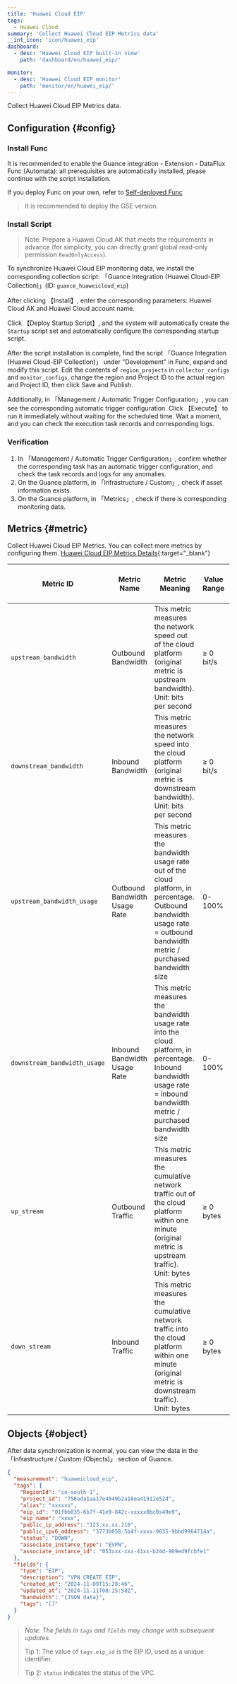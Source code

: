 ```yaml
---
title: 'Huawei Cloud EIP'
tags:
  - Huawei Cloud
summary: 'Collect Huawei Cloud EIP Metrics data'
__int_icon: 'icon/huawei_eip'
dashboard:
  - desc: 'Huawei Cloud EIP built-in view'
    path: 'dashboard/en/huawei_eip/'

monitor:
  - desc: 'Huawei Cloud EIP monitor'
    path: 'monitor/en/huawei_eip/'
---
```


Collect Huawei Cloud EIP Metrics data.

## Configuration {#config}

### Install Func

It is recommended to enable the Guance integration - Extension - DataFlux Func (Automata): all prerequisites are automatically installed, please continue with the script installation.

If you deploy Func on your own, refer to [Self-deployed Func](https://func.guance.com/doc/script-market-guance-integration/)

> It is recommended to deploy the GSE version.

### Install Script

> Note: Prepare a Huawei Cloud AK that meets the requirements in advance (for simplicity, you can directly grant global read-only permission `ReadOnlyAccess`).

To synchronize Huawei Cloud EIP monitoring data, we install the corresponding collection script: 「Guance Integration (Huawei Cloud-EIP Collection)」(ID: `guance_huaweicloud_eip`)

After clicking 【Install】, enter the corresponding parameters: Huawei Cloud AK and Huawei Cloud account name.

Click 【Deploy Startup Script】, and the system will automatically create the `Startup` script set and automatically configure the corresponding startup script.

After the script installation is complete, find the script 「Guance Integration (Huawei Cloud-EIP Collection)」 under "Development" in Func, expand and modify this script. Edit the contents of `region_projects` in `collector_configs` and `monitor_configs`, change the region and Project ID to the actual region and Project ID, then click Save and Publish.

Additionally, in 「Management / Automatic Trigger Configuration」, you can see the corresponding automatic trigger configuration. Click 【Execute】 to run it immediately without waiting for the scheduled time. Wait a moment, and you can check the execution task records and corresponding logs.

### Verification

1. In 「Management / Automatic Trigger Configuration」, confirm whether the corresponding task has an automatic trigger configuration, and check the task records and logs for any anomalies.
2. On the Guance platform, in 「Infrastructure / Custom」, check if asset information exists.
3. On the Guance platform, in 「Metrics」, check if there is corresponding monitoring data.

## Metrics {#metric}

Collect Huawei Cloud EIP Metrics. You can collect more metrics by configuring them. [Huawei Cloud EIP Metrics Details](https://support.huaweicloud.com/usermanual-vpc/vpc010012.html){:target="_blank"}

| **Metric ID** | **Metric Name** | **Metric Meaning** | **Value Range** | **Measurement Object** | **Monitoring Period (Original Metric)** |
| --- | --- | --- | --- | --- | --- |
| `upstream_bandwidth` | Outbound Bandwidth | This metric measures the network speed out of the cloud platform (original metric is upstream bandwidth). Unit: bits per second | ≥ 0 bit/s | Bandwidth or Elastic Public IP | 1 minute |
| `downstream_bandwidth` | Inbound Bandwidth | This metric measures the network speed into the cloud platform (original metric is downstream bandwidth). Unit: bits per second | ≥ 0 bit/s | Bandwidth or Elastic Public IP | 1 minute |
| `upstream_bandwidth_usage` | Outbound Bandwidth Usage Rate | This metric measures the bandwidth usage rate out of the cloud platform, in percentage. Outbound bandwidth usage rate = outbound bandwidth metric / purchased bandwidth size | 0-100% | Bandwidth or Elastic Public IP | 1 minute |
| `downstream_bandwidth_usage` | Inbound Bandwidth Usage Rate | This metric measures the bandwidth usage rate into the cloud platform, in percentage. Inbound bandwidth usage rate = inbound bandwidth metric / purchased bandwidth size | 0-100% | Bandwidth or Elastic Public IP | 1 minute |
| `up_stream` | Outbound Traffic | This metric measures the cumulative network traffic out of the cloud platform within one minute (original metric is upstream traffic). Unit: bytes | ≥ 0 bytes | Bandwidth or Elastic Public IP | 1 minute |
| `down_stream` | Inbound Traffic | This metric measures the cumulative network traffic into the cloud platform within one minute (original metric is downstream traffic). Unit: bytes | ≥ 0 bytes | Bandwidth or Elastic Public IP | 1 minute |

## Objects {#object}

After data synchronization is normal, you can view the data in the 「Infrastructure / Custom (Objects)」 section of Guance.

```json
{
  "measurement": "huaweicloud_eip",
  "tags": {
    "RegionId": "cn-south-1",
    "project_id": "756ada1aa17e4049b2a16ea41912e52d",
    "alias": "xxxxxx",
    "eip_id": "01fbb835-6b7f-41e9-842c-xxxxx0bc0s49e9",
    "eip_name": "xxxx",
    "public_ip_address": "123.xx.xx.210",
    "public_ipv6_address": "3773b058-5b4f-xxxx-9035-9bbd9964714a",
    "status": "DOWN",
    "associate_instance_type": "EVPN",
    "associate_instance_id": "053xxx-xxx-41xx-b24d-909ed9fcbfe1"
  },
  "fields": {
    "type": "EIP",
    "description": "VPN CREATE EIP",
    "created_at": "2024-11-09T15:28:46",
    "updated_at": "2024-11-11T08:15:58Z",
    "bandwidth": "{JSON data}",
    "tags": "[]"
  }
}
```

> *Note: The fields in `tags` and `fields` may change with subsequent updates.*
>
> Tip 1: The value of `tags.eip_id` is the EIP ID, used as a unique identifier.
>
> Tip 2: `status` indicates the status of the VPC.